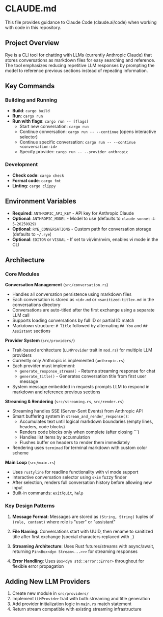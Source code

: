 # CLAUDE.md

This file provides guidance to Claude Code (claude.ai/code) when working with code in this repository.

## Project Overview

Rye is a CLI tool for chatting with LLMs (currently Anthropic Claude) that stores conversations as markdown files for easy searching and reference. The tool emphasizes reducing repetitive LLM responses by prompting the model to reference previous sections instead of repeating information.

## Key Commands

### Building and Running
- **Build**: `cargo build`
- **Run**: `cargo run`
- **Run with flags**: `cargo run -- [flags]`
  - Start new conversation: `cargo run`
  - Continue conversation: `cargo run -- --continue` (opens interactive selector)
  - Continue specific conversation: `cargo run -- --continue <conversation-id>`
  - Specify provider: `cargo run -- --provider anthropic`

### Development
- **Check code**: `cargo check`
- **Format code**: `cargo fmt`
- **Linting**: `cargo clippy`

## Environment Variables

- **Required**: `ANTHROPIC_API_KEY` - API key for Anthropic Claude
- **Optional**: `ANTHROPIC_MODEL` - Model to use (defaults to `claude-sonnet-4-5-20250929`)
- **Optional**: `RYE_CONVERSATIONS` - Custom path for conversation storage (defaults to `~/.rye`)
- **Optional**: `EDITOR` or `VISUAL` - If set to vi/vim/nvim, enables vi mode in the CLI

## Architecture

### Core Modules

**Conversation Management** (`src/conversation.rs`)
- Handles all conversation persistence using markdown files
- Each conversation is stored as `<id>.md` or `<sanitized-title>.md` in the conversations directory
- Conversations are auto-titled after the first exchange using a separate LLM call
- Supports loading conversations by full ID or partial ID match
- Markdown structure: `# Title` followed by alternating `## You` and `## Assistant` sections

**Provider System** (`src/providers/`)
- Trait-based architecture (`LLMProvider` trait in `mod.rs`) for multiple LLM providers
- Currently only Anthropic is implemented (`anthropic.rs`)
- Each provider must implement:
  - `generate_response_stream()` - Returns streaming response for chat
  - `generate_title()` - Generates conversation title from first user message
- System message embedded in requests prompts LLM to respond in markdown and reference previous sections

**Streaming & Rendering** (`src/streaming.rs`, `src/render.rs`)
- Streaming handles SSE (Server-Sent Events) from Anthropic API
- Smart buffering system in `stream_and_render_response()`:
  - Accumulates text until logical markdown boundaries (empty lines, headers, code blocks)
  - Renders code blocks only when complete (after closing ```)
  - Handles list items by accumulation
  - Flushes buffer on headers to render them immediately
- Rendering uses `termimad` for terminal markdown with custom color scheme

**Main Loop** (`src/main.rs`)
- Uses `rustyline` for readline functionality with vi mode support
- Interactive conversation selector using `skim` fuzzy finder
- After selection, renders full conversation history before allowing new input
- Built-in commands: `exit`/`quit`, `help`

### Key Design Patterns

1. **Message Format**: Messages are stored as `(String, String)` tuples of `(role, content)` where role is "user" or "assistant"

2. **File Naming**: Conversations start with UUID, then rename to sanitized title after first exchange (special characters replaced with `_`)

3. **Streaming Architecture**: Uses Rust futures/streams with async/await, returning `Pin<Box<dyn Stream<...>>>` for streaming responses

4. **Error Handling**: Uses `Box<dyn std::error::Error>` throughout for flexible error propagation

## Adding New LLM Providers

1. Create new module in `src/providers/`
2. Implement `LLMProvider` trait with both streaming and title generation
3. Add provider initialization logic in `main.rs` match statement
4. Return stream compatible with existing streaming infrastructure
